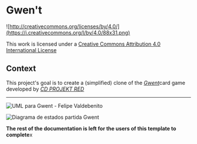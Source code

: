 # Gwen't

![http://creativecommons.org/licenses/by/4.0/](https://i.creativecommons.org/l/by/4.0/88x31.png)

This work is licensed under a
[Creative Commons Attribution 4.0 International License](http://creativecommons.org/licenses/by/4.0/)

Context
-------

This project's goal is to create a (simplified) clone of the
[_Gwent_](https://www.playgwent.com/en)card game developed by [_CD PROJEKT RED_](https://cdprojektred.com/en/)

---
![UML para Gwent - Felipe Valdebenito](https://github.com/dcc-cc3002/gwen-t-F3ValBr/blob/tarea-2/entrega-final/READMEfiles/UML_Gwent_Felipe_Valdebenito-2.jpg)

![Diagrama de estados partida Gwent](https://github.com/dcc-cc3002/gwen-t-F3ValBr/blob/tarea-3/entrega-parcial-4/READMEfiles/DiagramaEstadosGwent.drawio.png)

**The rest of the documentation is left for the users of this template to complete**x